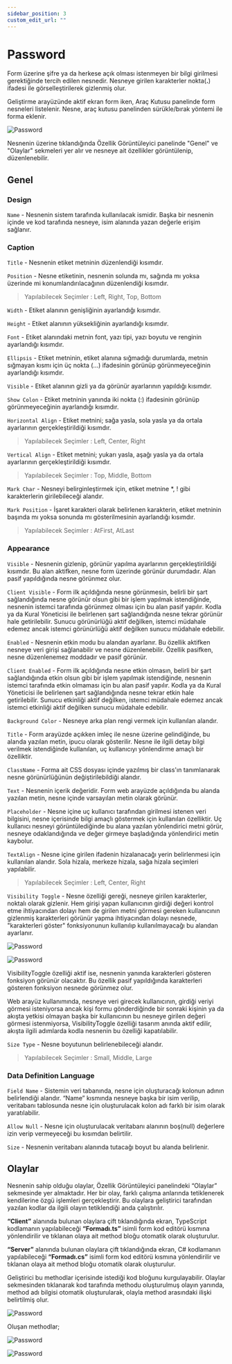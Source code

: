 ```yaml
---
sidebar_position: 3
custom_edit_url: ""
---
```


# Password

Form üzerine şifre ya da herkese açık olması istenmeyen bir bilgi girilmesi gerektiğinde tercih edilen nesnedir. Nesneye girilen karakterler nokta(**.**) ifadesi ile görselleştirilerek gizlenmiş olur.

Geliştirme arayüzünde aktif ekran form iken, Araç Kutusu panelinde form nesneleri listelenir. Nesne, araç kutusu panelinden sürükle/bırak yöntemi ile forma eklenir.

![Password](https://docsbimser.blob.core.windows.net/imagecontainer/auto-uploadeb68d609-75c2-47f6-9ca1-7d2c5757b51b)

Nesnenin üzerine tıklandığında Özellik Görüntüleyici panelinde "Genel" ve "Olaylar" sekmeleri yer alır ve nesneye ait özellikler görüntülenip, düzenlenebilir.

## Genel

### Design

`Name` - Nesnenin sistem tarafında kullanılacak ismidir. Başka bir nesnenin içinde ve kod tarafında nesneye, isim alanında yazan değerle erişim sağlanır.

### Caption

`Title` - Nesnenin etiket metninin düzenlendiği kısımdır.

`Position` - Nesne etiketinin, nesnenin solunda mı, sağında mı yoksa üzerinde mi konumlandırılacağının düzenlendiği kısımdır.

>Yapılabilecek Seçimler : Left, Right, Top, Bottom

`Width` - Etiket alanının genişliğinin ayarlandığı kısımdır.

`Height` - Etiket alanının yüksekliğinin ayarlandığı kısımdır.

`Font` - Etiket alanındaki metnin font, yazı tipi, yazı boyutu ve renginin ayarlandığı kısımdır.

`Ellipsis` - Etiket metninin, etiket alanına sığmadığı durumlarda, metnin sığmayan kısmı için üç nokta (…) ifadesinin görünüp görünmeyeceğinin ayarlandığı kısımdır.

`Visible` - Etiket alanının gizli ya da görünür ayarlarının yapıldığı kısımdır.

`Show Colon` - Etiket metninin yanında iki nokta (:) ifadesinin görünüp görünmeyeceğinin ayarlandığı kısımdır.

`Horizontal Align` - Etiket metnini; sağa yasla, sola yasla ya da ortala ayarlarının gerçekleştirildiği kısımdır.

>Yapılabilecek Seçimler : Left, Center, Right

`Vertical Align` - Etiket metnini; yukarı yasla, aşağı yasla ya da ortala ayarlarının gerçekleştirildiği kısımdır.

>Yapılabilecek Seçimler : Top, Middle, Bottom

`Mark Char` - Nesneyi belirginleştirmek için, etiket metnine *, ! gibi karakterlerin girilebileceği alandır.

`Mark Position` - İşaret karakteri olarak belirlenen karakterin, etiket metninin başında mı yoksa sonunda mı gösterilmesinin ayarlandığı kısımdır.

>Yapılabilecek Seçimler : AtFirst, AtLast

### Appearance

`Visible` - Nesnenin gizlenip, görünür yapılma ayarlarının gerçekleştirildiği kısımdır. Bu alan aktifken, nesne form üzerinde görünür durumdadır. Alan pasif yapıldığında nesne görünmez olur.

`Client Visible` - Form ilk açıldığında nesne görünmesin, belirli bir şart sağlandığında nesne görünür olsun gibi bir işlem yapılmak istendiğinde, nesnenin istemci tarafında görünmez olması için bu alan pasif yapılır. Kodla ya da Kural Yöneticisi ile belirlenen şart sağlandığında nesne tekrar görünür hale getirilebilir. Sunucu görünürlüğü aktif değilken, istemci müdahale edemez ancak istemci görünürlüğü aktif değilken sunucu müdahale edebilir.

`Enabled` - Nesnenin etkin modu bu alandan ayarlanır. Bu özellik aktifken nesneye veri girişi sağlanabilir ve nesne düzenlenebilir. Özellik pasifken, nesne düzenlenemez moddadır ve pasif görünür.

`Client Enabled` - Form ilk açıldığında nesne etkin olmasın, belirli bir şart sağlandığında etkin olsun gibi bir işlem yapılmak istendiğinde, nesnenin istemci tarafında etkin olmaması için bu alan pasif yapılır. Kodla ya da Kural Yöneticisi ile belirlenen şart sağlandığında nesne tekrar etkin hale getirilebilir. Sunucu etkinliği aktif değilken, istemci müdahale edemez ancak istemci etkinliği aktif değilken sunucu müdahale edebilir.

`Background Color` - Nesneye arka plan rengi vermek için kullanılan alandır.

`Title` - Form arayüzde açıkken imleç ile nesne üzerine gelindiğinde, bu alanda yazılan metin, ipucu olarak gösterilir. Nesne ile ilgili detay bilgi verilmek istendiğinde kullanılan, uç kullanıcıyı yönlendirme amaçlı bir özelliktir.

`ClassName` - Forma ait CSS dosyası içinde yazılmış bir class'ın tanımlanarak nesne görünürlüğünün değiştirilebildiği alandır.

`Text` - Nesnenin içerik değeridir. Form web arayüzde açıldığında bu alanda yazılan metin, nesne içinde varsayılan metin olarak görünür.

`Placeholder` - Nesne içine uç kullanıcı tarafından girilmesi istenen veri bilgisini, nesne içerisinde bilgi amaçlı göstermek için kullanılan özelliktir. Uç kullanıcı nesneyi görüntülediğinde bu alana yazılan yönlendirici metni görür, nesneye odaklandığında ve değer girmeye başladığında yönlendirici metin kaybolur.

`TextAlign` - Nesne içine girilen ifadenin hizalanacağı yerin belirlenmesi için kullanılan alandır. Sola hizala, merkeze hizala, sağa hizala seçimleri yapılabilir.

>Yapılabilecek Seçimler : Left, Center, Right

`Visibility Toggle` - Nesne özelliği gereği, nesneye girilen karakterler, noktalı olarak gizlenir. Hem girişi yapan kullanıcının girdiği değeri kontrol etme ihtiyacından dolayı hem de girilen metni görmesi gereken kullanıcının gizlenmiş karakterleri görünür yapma ihtiyacından dolayı nesnede, "karakterleri göster" fonksiyonunun kullanılıp kullanılmayacağı bu alandan ayarlanır.

![Password](https://docsbimser.blob.core.windows.net/imagecontainer/auto-upload3bd99c3f-8dba-4f5d-84d2-b54a00a596cd)

![Password](https://docsbimser.blob.core.windows.net/imagecontainer/auto-uploadc6884ae5-e49d-49c8-9728-98e8c72b27f1)

VisibilityToggle özelliği aktif ise, nesnenin yanında karakterleri gösteren fonksiyon görünür olacaktır. Bu özellik pasif yapıldığında karakterleri gösteren fonksiyon nesnede görünmez olur.

Web arayüz kullanımında, nesneye veri girecek kullanıcının, girdiği veriyi görmesi isteniyorsa ancak kişi formu gönderdiğinde bir sonraki kişinin ya da akışta yetkisi olmayan başka bir kullanıcının bu nesneye girilen değeri görmesi istenmiyorsa, VisibilityToggle özelliği tasarım anında aktif edilir, akışta ilgili adımlarda kodla nesnenin bu özelliği kapatılabilir.

`Size Type` - Nesne boyutunun belirlenebileceği alandır.

>Yapılabilecek Seçimler : Small, Middle, Large

### Data Definition Language

`Field Name` - Sistemin veri tabanında, nesne için oluşturacağı kolonun adının belirlendiği alandır. “Name” kısmında nesneye başka bir isim verilip, veritabanı tablosunda nesne için oluşturulacak kolon adı farklı bir isim olarak yaratılabilir.

`Allow Null` - Nesne için oluşturulacak veritabanı alanının boş(null) değerlere izin verip vermeyeceği bu kısımdan belirtilir.

`Size` - Nesnenin veritabanı alanında tutacağı boyut bu alanda belirlenir.

## Olaylar

Nesnenin sahip olduğu olaylar, Özellik Görüntüleyici panelindeki “Olaylar” sekmesinde yer almaktadır. Her bir olay, farklı çalışma anlarında tetiklenerek kendilerine özgü işlemleri gerçekleştirir. Bu olaylara geliştirici tarafından yazılan kodlar da ilgili olayın tetiklendiği anda çalıştırılır.

**“Client”** alanında bulunan olaylara çift tıklandığında ekran, TypeScript kodlamanın yapılabileceği **“Formadı.ts”** isimli form kod editörü kısmına yönlendirilir ve tıklanan olaya ait method bloğu otomatik olarak oluşturulur.

**“Server”** alanında bulunan olaylara çift tıklandığında ekran, C# kodlamanın yapılabileceği **“Formadı.cs”** isimli form kod editörü kısmına yönlendirilir ve tıklanan olaya ait method bloğu otomatik olarak oluşturulur.

Geliştirici bu methodlar içerisinde istediği kod bloğunu kurgulayabilir. Olaylar sekmesinden tıklanarak kod tarafında methodu oluşturulmuş olayın yanında, method adı bilgisi otomatik oluşturularak, olayla method arasındaki ilişki belirtilmiş olur.

![Password](https://docsbimser.blob.core.windows.net/imagecontainer/auto-uploaddfc3667e-2286-4c1a-9e46-300c1a6c9ae0)

Oluşan methodlar;

![Password](https://docsbimser.blob.core.windows.net/imagecontainer/auto-upload2a4209d3-c976-498c-ab4f-396c2a7a3826)

![Password](https://docsbimser.blob.core.windows.net/imagecontainer/auto-upload37cb2cd4-cc98-441e-94b6-ed48d4137f0f)